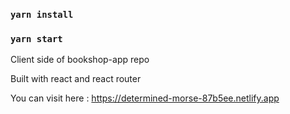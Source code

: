 ### `yarn install`
### `yarn start`

Client side of bookshop-app repo

Built with react and react router

You can visit here : https://determined-morse-87b5ee.netlify.app

